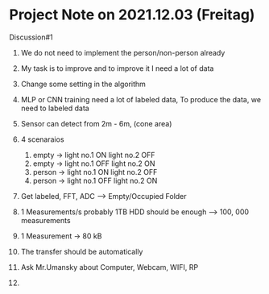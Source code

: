 # Project Note on 2021.12.03 (Freitag)

Discussion#1 

1.  We do not need to implement the person/non-person already
2.  My task is to improve and to improve it I need a lot of data  
3.  Change some setting in the algorithm
4.  MLP or CNN training need a lot of labeled data, To produce  the data, we need to labeled data
5.  Sensor can detect from 2m - 6m, (cone area)
6.  4 scenaraios 
    1. empty -> light no.1 ON   light no.2 OFF
    2. empty -> light no.1 OFF  light no.2 ON
    3. person -> light no.1 ON  light no.2 OFF
    4. person -> light no.1 OFF  light no.2 ON

7.  Get labeled, FFT, ADC --> Empty/Occupied Folder 
8.  1 Measurements/s probably 1TB HDD should be enough -->  100, 000 measurements
9.  1 Measurement -> 80 kB 
10. The transfer should be automatically
11. Ask Mr.Umansky about Computer, Webcam, WIFI, RP
12. 

